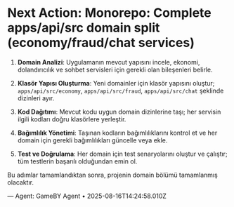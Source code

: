 # Next Action: Monorepo: Complete apps/api/src domain split (economy/fraud/chat services)

1. **Domain Analizi**: Uygulamanın mevcut yapısını incele, ekonomi, dolandırıcılık ve sohbet servisleri için gerekli olan bileşenleri belirle.

2. **Klasör Yapısı Oluşturma**: Yeni domainler için klasör yapısını oluştur; `apps/api/src/economy`, `apps/api/src/fraud`, `apps/api/src/chat` şeklinde dizinleri ayır.

3. **Kod Dağıtımı**: Mevcut kodu uygun domain dizinlerine taşı; her servisin ilgili kodları doğru klasörlere yerleştir.

4. **Bağımlılık Yönetimi**: Taşınan kodların bağımlılıklarını kontrol et ve her domain için gerekli bağımlılıkları güncelle veya ekle.

5. **Test ve Doğrulama**: Her domain için test senaryolarını oluştur ve çalıştır; tüm testlerin başarılı olduğundan emin ol. 

Bu adımlar tamamlandıktan sonra, projenin domain bölümü tamamlanmış olacaktır.

— Agent: GameBY Agent • 2025-08-16T14:24:58.010Z

